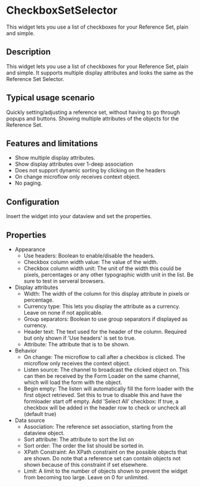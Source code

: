 # CheckboxSetSelector

This widget lets you use a list of checkboxes for your Reference Set, plain and simple.

## Description
 
This widget lets you use a list of checkboxes for your Reference Set, plain and simple. It supports multiple display attributes and looks the same as the Reference Set Selector.

## Typical usage scenario
 
Quickly setting/adjusting a reference set, without having to go through popups and buttons.
Showing multiple attributes of the objects for the Reference Set.
 
## Features and limitations
 
- Show multiple display attributes.
- Show display attributes over 1-deep association
- Does not support dynamic sorting by clicking on the headers
- On change microflow only receives context object.
- No paging.

## Configuration
 
Insert the widget into your dataview and set the properties.
 
## Properties
 
- Appearance
  - Use headers: Boolean to enable/disable the headers.
  - Checkbox column width value: The value of the width.
  - Checkbox column width unit: The unit of the width this could be pixels, percentages or any other typographic width unit in the list. Be sure to test in serveral browsers.
- Display attributes
  - Width: The width of the column for this display attribute in pixels or percentage.
  - Currency type: This lets you display the attribute as a currency. Leave on none if not applicable.
  - Group separators: Boolean to use group separators if displayed as currency.
  - Header text: The text used for the header of the column. Required but only shown if 'Use headers' is set to true.
  - Attribute: The attribute that is to be shown.
- Behavior
  - On change: The microflow to call after a checkbox is clicked. The microflow only receives the context object.
  - Listen source: The channel to broadcast the clicked object on. This can then be received by the Form Loader on the same channel, which will load the form with the object.
  - Begin empty: The listen will automatically fill the form loader with the first object retrieved. Set this to true to disable this and have the formloader start off empty.
Add 'Select All' checkbox: If true, a checkbox will be added in the header row to check or uncheck all (default true)
- Data source
  - Association: The reference set association, starting from the dataview object.
  - Sort attribute: The attribute to sort the list on
  - Sort order: The order the list should be sorted in.
  - XPath Constraint: An XPath constraint on the possible objects that are shown. Do note that a reference set can contain objects not shown because of this constraint if set elsewhere.
  - Limit: A limit to the number of objects shown to prevent the widget from becoming too large. Leave on 0 for unlimited.

